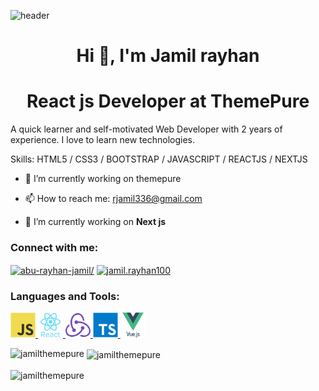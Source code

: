 
 ![header](https://raw.githubusercontent.com/halfrost/halfrost/master/icons/header_.png)

<h1 align="center">Hi 👋, I'm Jamil rayhan</h1>
<h1 align="center"> React js Developer at ThemePure</h1>
 


A quick learner and self-motivated Web Developer with 2 years of experience. I love to learn new technologies.

Skills: HTML5 / CSS3 / BOOTSTRAP / JAVASCRIPT / REACTJS / NEXTJS

- 🔭 I’m currently working on themepure
- 📫 How to reach me: rjamil336@gmail.com

- 🔭 I’m currently working on **Next js**

<h3 align="left">Connect with me:</h3>
<p align="left">
<a href="https://linkedin.com/in/abu-rayhan-jamil/" target="blank"><img align="center" src="https://raw.githubusercontent.com/rahuldkjain/github-profile-readme-generator/master/src/images/icons/Social/linked-in-alt.svg" alt="abu-rayhan-jamil/" height="30" width="40" /></a>
<a href="https://fb.com/jamil.rayhan100" target="blank"><img align="center" src="https://raw.githubusercontent.com/rahuldkjain/github-profile-readme-generator/master/src/images/icons/Social/facebook.svg" alt="jamil.rayhan100" height="30" width="40" /></a>
</p>

<h3 align="left">Languages and Tools:</h3>
<p align="left"> <a href="https://developer.mozilla.org/en-US/docs/Web/JavaScript" target="_blank" rel="noreferrer"> <img src="https://raw.githubusercontent.com/devicons/devicon/master/icons/javascript/javascript-original.svg" alt="javascript" width="40" height="40"/> </a> <a href="https://reactjs.org/" target="_blank" rel="noreferrer"> <img src="https://raw.githubusercontent.com/devicons/devicon/master/icons/react/react-original-wordmark.svg" alt="react" width="40" height="40"/> </a> <a href="https://redux.js.org" target="_blank" rel="noreferrer"> <img src="https://raw.githubusercontent.com/devicons/devicon/master/icons/redux/redux-original.svg" alt="redux" width="40" height="40"/> </a> <a href="https://www.typescriptlang.org/" target="_blank" rel="noreferrer"> <img src="https://raw.githubusercontent.com/devicons/devicon/master/icons/typescript/typescript-original.svg" alt="typescript" width="40" height="40"/> </a> <a href="https://vuejs.org/" target="_blank" rel="noreferrer"> <img src="https://raw.githubusercontent.com/devicons/devicon/master/icons/vuejs/vuejs-original-wordmark.svg" alt="vuejs" width="40" height="40"/> </a> </p>

<p><img align="left" src="https://github-readme-stats.vercel.app/api/top-langs?username=jamilthemepure&show_icons=true&locale=en&layout=compact" alt="jamilthemepure" /></p>

<p>&nbsp;<img align="center" src="https://github-readme-stats.vercel.app/api?username=jamilthemepure&show_icons=true&locale=en" alt="jamilthemepure" /></p>

<p><img align="center" src="https://github-readme-streak-stats.herokuapp.com/?user=jamilthemepure&" alt="jamilthemepure" /></p>










